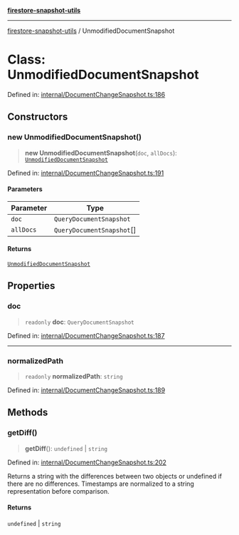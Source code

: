 [**firestore-snapshot-utils**](../README.md)

---

[firestore-snapshot-utils](../README.md) / UnmodifiedDocumentSnapshot

# Class: UnmodifiedDocumentSnapshot

Defined in: [internal/DocumentChangeSnapshot.ts:186](https://github.com/ericvera/firestore-snapshot-utils/blob/main/src/internal/DocumentChangeSnapshot.ts#L186)

## Constructors

### new UnmodifiedDocumentSnapshot()

> **new UnmodifiedDocumentSnapshot**(`doc`, `allDocs`): [`UnmodifiedDocumentSnapshot`](UnmodifiedDocumentSnapshot.md)

Defined in: [internal/DocumentChangeSnapshot.ts:191](https://github.com/ericvera/firestore-snapshot-utils/blob/main/src/internal/DocumentChangeSnapshot.ts#L191)

#### Parameters

| Parameter | Type                      |
| --------- | ------------------------- |
| `doc`     | `QueryDocumentSnapshot`   |
| `allDocs` | `QueryDocumentSnapshot`[] |

#### Returns

[`UnmodifiedDocumentSnapshot`](UnmodifiedDocumentSnapshot.md)

## Properties

### doc

> `readonly` **doc**: `QueryDocumentSnapshot`

Defined in: [internal/DocumentChangeSnapshot.ts:187](https://github.com/ericvera/firestore-snapshot-utils/blob/main/src/internal/DocumentChangeSnapshot.ts#L187)

---

### normalizedPath

> `readonly` **normalizedPath**: `string`

Defined in: [internal/DocumentChangeSnapshot.ts:189](https://github.com/ericvera/firestore-snapshot-utils/blob/main/src/internal/DocumentChangeSnapshot.ts#L189)

## Methods

### getDiff()

> **getDiff**(): `undefined` \| `string`

Defined in: [internal/DocumentChangeSnapshot.ts:202](https://github.com/ericvera/firestore-snapshot-utils/blob/main/src/internal/DocumentChangeSnapshot.ts#L202)

Returns a string with the differences between two objects or undefined if
there are no differences.
Timestamps are normalized to a string representation before comparison.

#### Returns

`undefined` \| `string`
